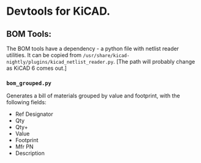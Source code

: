 # Devtools for KiCAD.

## BOM Tools:

The BOM tools have a dependency - a python file with netlist reader utilities. It can be copied from `/usr/share/kicad-nightly/plugins/kicad_netlist_reader.py`. [The path will probably change as KiCAD 6 comes out.]


### `bom_grouped.py`
Generates a bill of materials grouped by value and footprint, with the following fields:

 - Ref Designator
 - Qty
 - Qty+
 - Value
 - Footprint
 - Mfr PN
 - Description